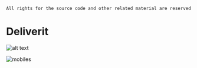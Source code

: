 `All rights for the source code and other related material are reserved`

# Deliverit

![ alt text ](https://img.shields.io/badge/Android-8.0-3DDC84?style=for-the-badge&logo=Android)

![mobiles](https://user-images.githubusercontent.com/55289703/156987550-10ec43aa-179a-4197-a110-6a5168c43490.png)
